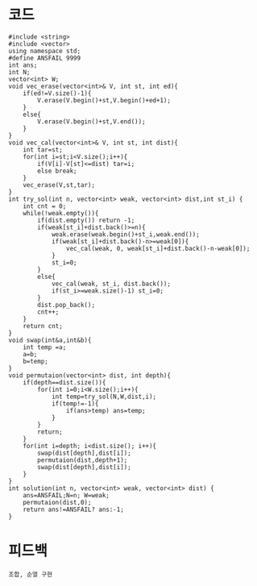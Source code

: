 # 코드

    #include <string>
    #include <vector>
    using namespace std;
    #define ANSFAIL 9999
    int ans;
    int N;
    vector<int> W;
    void vec_erase(vector<int>& V, int st, int ed){       
        if(ed!=V.size()-1){
            V.erase(V.begin()+st,V.begin()+ed+1);
        }
        else{
            V.erase(V.begin()+st,V.end());   
        }
    }
    void vec_cal(vector<int>& V, int st, int dist){
        int tar=st;
        for(int i=st;i<V.size();i++){        
            if(V[i]-V[st]<=dist) tar=i;
            else break;
        }
        vec_erase(V,st,tar);
    }
    int try_sol(int n, vector<int> weak, vector<int> dist,int st_i) {
        int cnt = 0;
        while(!weak.empty()){
            if(dist.empty()) return -1;     
            if(weak[st_i]+dist.back()>=n){
                weak.erase(weak.begin()+st_i,weak.end());
                if(weak[st_i]+dist.back()-n>=weak[0]){
                    vec_cal(weak, 0, weak[st_i]+dist.back()-n-weak[0]);
                }            
                st_i=0;
            }
            else{
                vec_cal(weak, st_i, dist.back());
                if(st_i>=weak.size()-1) st_i=0;
            }
            dist.pop_back();
            cnt++;  
        }
        return cnt;
    }
    void swap(int&a,int&b){
        int temp =a;
        a=b;
        b=temp;
    }
    void permutaion(vector<int> dist, int depth){
        if(depth==dist.size()){
            for(int i=0;i<W.size();i++){
                int temp=try_sol(N,W,dist,i);
                if(temp!=-1){
                    if(ans>temp) ans=temp;
                }
            }        
            return;
        }
        for(int i=depth; i<dist.size(); i++){
            swap(dist[depth],dist[i]);
            permutaion(dist,depth+1);
            swap(dist[depth],dist[i]);
        }
    }
    int solution(int n, vector<int> weak, vector<int> dist) {    
        ans=ANSFAIL;N=n; W=weak;
        permutaion(dist,0);
        return ans!=ANSFAIL? ans:-1;
    }


# 피드백

    조합, 순열 구현